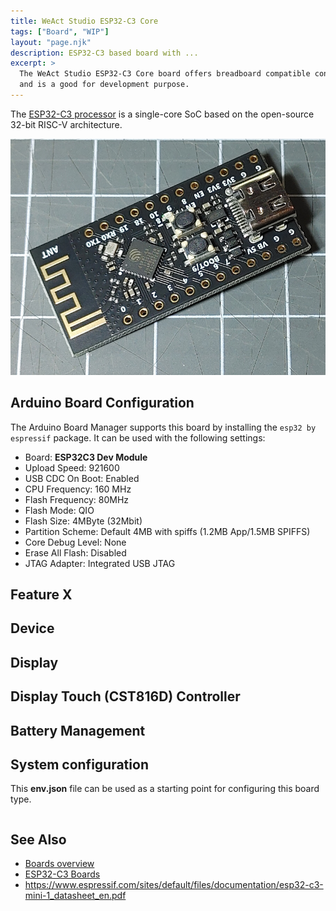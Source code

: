 ```yaml
---
title: WeAct Studio ESP32-C3 Core
tags: ["Board", "WIP"]
layout: "page.njk"
description: ESP32-C3 based board with ...
excerpt: >
  The WeAct Studio ESP32-C3 Core board offers breadboard compatible connectors
  and is a good for development purpose.
---
```


The [ESP32-C3 processor](index.md) is a single-core SoC based on the open-source 32-bit RISC-V architecture.

![WeAct Studio ESP32-C3 Core](weact-core-c3.jpg)

## Arduino Board Configuration

The Arduino Board Manager supports this board by installing the `esp32 by espressif` package.  It can be used with the
following settings:

* Board: **ESP32C3 Dev Module**
* Upload Speed: 921600
* USB CDC On Boot: Enabled
* CPU Frequency: 160 MHz
* Flash Frequency: 80MHz
* Flash Mode: QIO
* Flash Size: 4MByte (32Mbit)
* Partition Scheme: Default 4MB with spiffs (1.2MB App/1.5MB SPIFFS)
* Core Debug Level: None
* Erase All Flash: Disabled
* JTAG Adapter: Integrated USB JTAG


## Feature X

## Device

## Display

## Display Touch (CST816D) Controller

## Battery Management

## System configuration

This **env.json** file can be used as a starting point for configuring this board type.

```json
```

## See Also

* [Boards overview](/boards/index.md)
* [ESP32-C3 Boards](/boards/esp32c3/index.md)
* <https://www.espressif.com/sites/default/files/documentation/esp32-c3-mini-1_datasheet_en.pdf>
